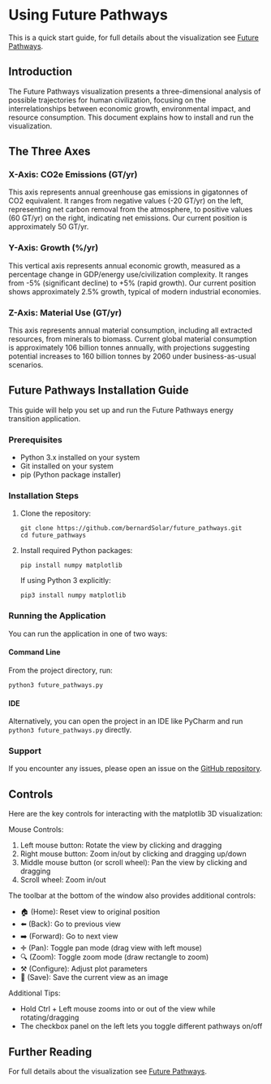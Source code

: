 # Using Future Pathways

This is a quick start guide, for full details about the visualization see [Future Pathways](docs/future_pathways.md).

## Introduction
The Future Pathways visualization presents a three-dimensional analysis of possible trajectories for human civilization, focusing on the interrelationships between economic growth, environmental impact, and resource consumption. This document explains how to install and run the visualization.

## The Three Axes

### X-Axis: CO2e Emissions (GT/yr)
This axis represents annual greenhouse gas emissions in gigatonnes of CO2 equivalent. It ranges from negative values (-20 GT/yr) on the left, representing net carbon removal from the atmosphere, to positive values (60 GT/yr) on the right, indicating net emissions. Our current position is approximately 50 GT/yr.

### Y-Axis: Growth (%/yr)
This vertical axis represents annual economic growth, measured as a percentage change in GDP/energy use/civilization complexity. It ranges from -5% (significant decline) to +5% (rapid growth). Our current position shows approximately 2.5% growth, typical of modern industrial economies.

### Z-Axis: Material Use (GT/yr)
This axis represents annual material consumption, including all extracted resources, from minerals to biomass. Current global material consumption is approximately 106 billion tonnes annually, with projections suggesting potential increases to 160 billion tonnes by 2060 under business-as-usual scenarios.

## Future Pathways Installation Guide

This guide will help you set up and run the Future Pathways energy transition application.

### Prerequisites

- Python 3.x installed on your system
- Git installed on your system
- pip (Python package installer)

### Installation Steps

1. Clone the repository:
   ```console
   git clone https://github.com/bernardSolar/future_pathways.git
   cd future_pathways
   ```

2. Install required Python packages:
   ```console
   pip install numpy matplotlib
   ```
   
   If using Python 3 explicitly:
   ```console
   pip3 install numpy matplotlib
   ```

### Running the Application

You can run the application in one of two ways:

#### Command Line
From the project directory, run:
```console
python3 future_pathways.py
```

#### IDE
Alternatively, you can open the project in an IDE like PyCharm and run `python3 future_pathways.py` directly.

### Support

If you encounter any issues, please open an issue on the [GitHub repository](https://github.com/bernardSolar/future_pathways).

## Controls
Here are the key controls for interacting with the matplotlib 3D visualization:

Mouse Controls:
1. Left mouse button: Rotate the view by clicking and dragging
2. Right mouse button: Zoom in/out by clicking and dragging up/down
3. Middle mouse button (or scroll wheel): Pan the view by clicking and dragging
4. Scroll wheel: Zoom in/out

The toolbar at the bottom of the window also provides additional controls:
- 🏠 (Home): Reset view to original position
- ⬅️ (Back): Go to previous view
- ➡️ (Forward): Go to next view
- ✛ (Pan): Toggle pan mode (drag view with left mouse)
- 🔍 (Zoom): Toggle zoom mode (draw rectangle to zoom)
- ⚒️ (Configure): Adjust plot parameters
- 💾 (Save): Save the current view as an image

Additional Tips:
- Hold Ctrl + Left mouse zooms into or out of the view while rotating/dragging
- The checkbox panel on the left lets you toggle different pathways on/off

## Further Reading
For full details about the visualization see [Future Pathways](docs/future_pathways.md).

